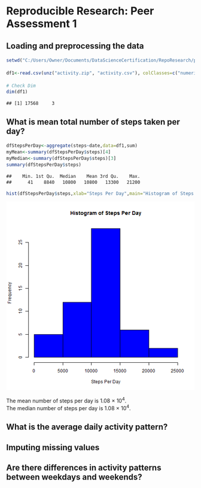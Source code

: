 # Reproducible Research: Peer Assessment 1


## Loading and preprocessing the data


```r
setwd("C:/Users/Owner/Documents/DataScienceCertification/RepoResearch/peer1/RepData_PeerAssessment1")

df1<-read.csv(unz("activity.zip", "activity.csv"), colClasses=c("numeric","Date","numeric"))

# Check Dim
dim(df1)
```

```
## [1] 17568     3
```

## What is mean total number of steps taken per day?


```r
dfStepsPerDay<-aggregate(steps~date,data=df1,sum)
myMean<-summary(dfStepsPerDay$steps)[4]
myMedian<-summary(dfStepsPerDay$steps)[3]
summary(dfStepsPerDay$steps)
```

```
##    Min. 1st Qu.  Median    Mean 3rd Qu.    Max. 
##      41    8840   10800   10800   13300   21200
```

```r
hist(dfStepsPerDay$steps,xlab="Steps Per Day",main="Histogram of Steps Per Day",col="blue")
```

![plot of chunk AveStepsPerDay](figure/AveStepsPerDay.png) 

The mean number of steps per day is 1.08 &times; 10<sup>4</sup>.  
The median number of steps per day is 1.08 &times; 10<sup>4</sup>.


## What is the average daily activity pattern?



## Imputing missing values



## Are there differences in activity patterns between weekdays and weekends?
